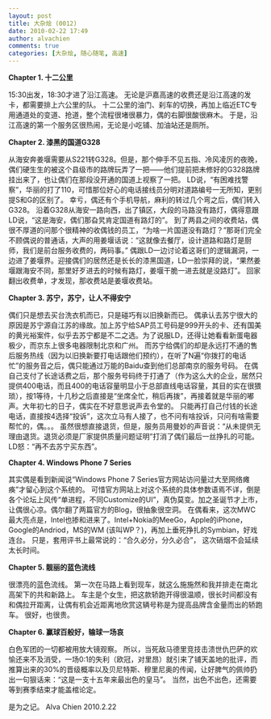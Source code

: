 ```yaml
---
layout: post
title: 大杂烩 (0012)
date: 2010-02-22 17:49
author: alvachien
comments: true
categories: [大杂烩, 随心随笔, 高速]
---
```

<div id="bp-5CD1AA99D25FD840_1285-content">

<strong>Chapter 1. 十二公里</strong>

15:30出发，18:30才进了沿江高速。
无论是沪嘉高速的收费还是沿江高速的发卡，都需要排上六公里的队。
十二公里的油门、刹车的切换，再加上临近ETC专用通道处的变道、抢道，整个流程很堵很暴力，偶的右脚很酸很麻木。
于是，沿江高速的第一个服务区很热闹，无论是小吃铺、加油站还是厕所。

<strong>Chapter 2. 漆黑的国道G328</strong>

从海安奔姜堰需要从S221转G328。但是，那个伸手不见五指、冷风凌厉的夜晚，偶们硬生生的被这个县级市的路牌玩弄了一把——他们提前把未修好的G328路牌挂出来了，也让偶们在那段没开通的国道上视察了一把。
LD说，“有困难找警察”，华丽的打了110，可惜那位好心的电话接线员分明对道路编号一无所知，更别提S和G的区别了。
幸亏，偶还有个手机导航，麻利的转过几个弯之后，偶们转入G328。
沿着G328从海安一路向西，出了镇区，大段的马路没有路灯，偶得意跟LD说，“这是海安，偶们那旮旯肯定国道有路灯的”。
到了两县之间的收费站，偶很不厚道的问那个很精神的收偶钱的员工，“为啥一片国道没有路灯？”那哥们完全不顾偶说的普通话，大声的用姜堰话说：“这就像去餐厅，设计道路和路灯是厨师，我们是前台服务收费的，两码事。”
偶跟LD一边讨论着这哥们的逻辑漏洞，一边进了姜堰界。迎接偶们的居然还是长长的漆黑国道，LD一脸崇拜的说，“果然姜堰跟海安不同，那里好歹进去的时候有路灯，姜堰干脆一进去就是没路灯”。
回家翻出收费单，才发现，那收费站是姜堰收费站。

<strong>Chapter 3. 苏宁，苏宁，让人不得安宁</strong>

偶们只是想去买台洗衣机而已，只是碰巧有以旧换新而已。
偶承认去苏宁很大的原因是苏宁源自江苏的缘故。加上苏宁给SAP员工号码是999开头的卡、还有国美的黄光裕案件，似乎去苏宁都是不二之选。为了说服LD，还得让她看看新蛋电器极少，而京东上很多电器限制北京和广州。
而苏宁给偶们的却是永远打不通的售后服务热线（因为以旧换新要打电话跟他们预约），在听了N遍“你拨打的电话忙”的服务音之后，偶只能通过万能的Baidu查到他们总部南京的服务号码。
在偶自己支付了长途话费之后，那个服务号码终于打通了（作为这么大的企业，居然只提供400电话，而且400的电话容量明显小于总部直线电话容量，其目的实在很猥琐），按1等待，十几秒之后直接是“坐席全忙，稍后再拨”，再接着就是华丽的嘟声。大年初七的日子，偶实在不好意思说声去令堂的。
只能再打自己付钱的长途电话，直接按4选择“投诉”，这次立马有人接了，也不问有啥投诉，只问有啥需要帮忙的，偶。。。
虽然很想直接退货，但是，服务员用曼妙的声音说：“从未提供无理由退货。退货必须是厂家提供质量问题证明”打消了偶们最后一丝挣扎的可能。
LD怒：“再不去苏宁买东西”。

<strong>Chapter 4. Windows Phone 7 Series</strong>

其实偶是看到新闻说“Windows Phone 7 Series官方网站访问量过大至网络瘫痪”才留心到这个系统的。
可惜官方网站上对这个系统的具体参数语焉不详，倒是各个论坛上风传“单进程，不同Customize的UI”，真伪莫变。加之圣诞节才上市，让偶很心凉。偶尔翻了两篇官方的Blog，很抽象很空洞。
在偶看来，这次MWC最大亮点是，Intel也掺和进来了。Intel+Nokia的MeeGo，Apple的iPhone，Google的Andriod，MS的WM (该叫WP？)，再加上垂死挣扎的Symbian，好戏连台。
只是，套用评书上最常说的：“合久必分，分久必合”， 这次硝烟不会延续太长时间。

<strong>Chapter 5. 靓丽的蓝色流线</strong>

很漂亮的蓝色流线。
第一次在马路上看到现车，就这么施施然和我并排走在南北高架下的共和新路上。
车主是个女生，把这款轿跑开得很温顺，很长时间都没有和偶拉开距离，让偶有机会近距离地欣赏这辆号称是为提高品牌含金量而出的轿跑车。
很好，也很贵。

<strong>Chapter 6. 赢球百般好，输球一场哀</strong>

白色军团的一切都被用放大镜观察。
所以，当死敌马德里竞技击溃世仇巴萨的欢愉还来不及消受，一场0:1的失利（欧冠，对里昂）就引来了铺天盖地的批评，而推算出来的30%的晋级概率以及贝尼特斯、穆里尼奥的传闻，让好脾气的佩帅扔出一句狠话来：“这是一支十五年来最出色的皇马”。
当然，出色不出色，还需要等到赛季结束才能盖棺论定。

是为之记。
Alva Chien
2010.2.22

</div>
